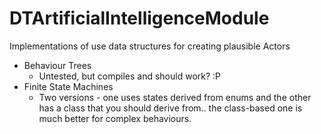 # DTArtificialIntelligenceModule
Implementations of use data structures for creating plausible Actors

- Behaviour Trees
  - Untested, but compiles and should work? :P
- Finite State Machines
  - Two versions - one uses states derived from enums and the other has a class that you should derive from.. the class-based one is much better for complex behaviours. 